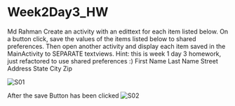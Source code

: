 # Week2Day3_HW

Md Rahman
Create an activity with an edittext for each item listed below.
On a button click, save the values of the items listed below to shared preferences.
Then open another activity and display each item saved in the MainActivity to SEPARATE textviews.
Hint: this is week 1 day 3 homework, just refactored to use shared preferences :)
First Name
Last Name
Street Address
State
City
Zip


![S01](https://user-images.githubusercontent.com/51377429/59454051-3f41a180-8ddf-11e9-8dc4-9348846c5b99.jpg)


After the save Button has been clicked
![S02](https://user-images.githubusercontent.com/51377429/59454050-3ea90b00-8ddf-11e9-9c37-2c305fc4aee8.jpg)

